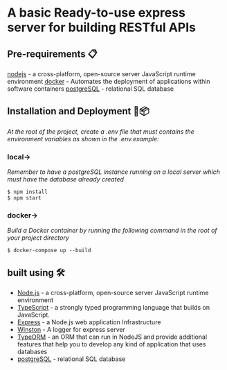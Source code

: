 # A basic Ready-to-use express server for building RESTful APIs

## Pre-requirements 📋

[nodejs](https://nodejs.org/es/) - a cross-platform, open-source server JavaScript runtime environment
[docker](https://www.docker.com) - Automates the deployment of applications within software containers
[postgreSQL](https://www.postgresql.org) - relational SQL database

## Installation and Deployment 🔧📦

_At the root of the project, create a .env file that must contains the environment variables as shown in the .env.example:_

### local->

_Remember to have a postgreSQL instance running on a local server which must have the database already created_

```
$ npm install
$ npm start
```

### docker->

_Build a Docker container by running the following command in the root of your project directory_

```
$ docker-compose up --build
```

## built using 🛠️

- [Node.js](https://nodejs.org/es/) - a cross-platform, open-source server JavaScript runtime environment
- [TypeScript](https://www.typescriptlang.org/) - a strongly typed programming language that builds on JavaScript.
- [Express](https://expressjs.com/es/) - a Node.js web application Infrastructure
- [Winston](https://github.com/winstonjs/winston) - A logger for express server
- [TypeORM](https://typeorm.io) - an ORM that can run in NodeJS and provide additional features that help you to develop any kind of application that uses databases
- [postgreSQL](https://www.postgresql.org) - relational SQL database
